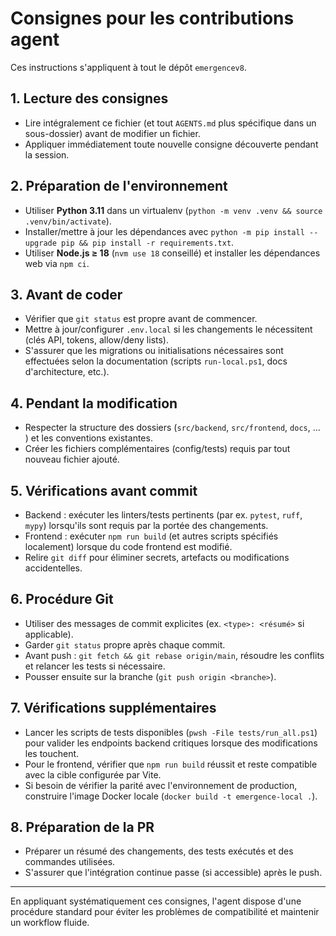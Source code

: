 # Consignes pour les contributions agent

Ces instructions s'appliquent à tout le dépôt `emergencev8`.

## 1. Lecture des consignes
- Lire intégralement ce fichier (et tout `AGENTS.md` plus spécifique dans un sous-dossier) avant de modifier un fichier.
- Appliquer immédiatement toute nouvelle consigne découverte pendant la session.

## 2. Préparation de l'environnement
- Utiliser **Python 3.11** dans un virtualenv (`python -m venv .venv && source .venv/bin/activate`).
- Installer/mettre à jour les dépendances avec `python -m pip install --upgrade pip && pip install -r requirements.txt`.
- Utiliser **Node.js ≥ 18** (`nvm use 18` conseillé) et installer les dépendances web via `npm ci`.

## 3. Avant de coder
- Vérifier que `git status` est propre avant de commencer.
- Mettre à jour/configurer `.env.local` si les changements le nécessitent (clés API, tokens, allow/deny lists).
- S'assurer que les migrations ou initialisations nécessaires sont effectuées selon la documentation (scripts `run-local.ps1`, docs d'architecture, etc.).

## 4. Pendant la modification
- Respecter la structure des dossiers (`src/backend`, `src/frontend`, `docs`, ... ) et les conventions existantes.
- Créer les fichiers complémentaires (config/tests) requis par tout nouveau fichier ajouté.

## 5. Vérifications avant commit
- Backend : exécuter les linters/tests pertinents (par ex. `pytest`, `ruff`, `mypy`) lorsqu'ils sont requis par la portée des changements.
- Frontend : exécuter `npm run build` (et autres scripts spécifiés localement) lorsque du code frontend est modifié.
- Relire `git diff` pour éliminer secrets, artefacts ou modifications accidentelles.

## 6. Procédure Git
- Utiliser des messages de commit explicites (ex. `<type>: <résumé>` si applicable).
- Garder `git status` propre après chaque commit.
- Avant push : `git fetch && git rebase origin/main`, résoudre les conflits et relancer les tests si nécessaire.
- Pousser ensuite sur la branche (`git push origin <branche>`).

## 7. Vérifications supplémentaires
- Lancer les scripts de tests disponibles (`pwsh -File tests/run_all.ps1`) pour valider les endpoints backend critiques lorsque des modifications les touchent.
- Pour le frontend, vérifier que `npm run build` réussit et reste compatible avec la cible configurée par Vite.
- Si besoin de vérifier la parité avec l'environnement de production, construire l'image Docker locale (`docker build -t emergence-local .`).

## 8. Préparation de la PR
- Préparer un résumé des changements, des tests exécutés et des commandes utilisées.
- S'assurer que l'intégration continue passe (si accessible) après le push.

---

En appliquant systématiquement ces consignes, l'agent dispose d'une procédure standard pour éviter les problèmes de compatibilité et maintenir un workflow fluide.
